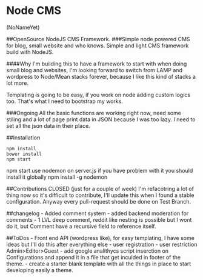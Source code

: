 # Node CMS
(NoNameYet)

##OpenSource NodeJS CMS Framework.
###Simple node powered CMS for blog, small website and who knows.
Simple and light CMS framework build with NodeJS.

####Why
I'm building this to have a framework to start with when doing small blog and websites, I'm looking forward to switch from LAMP and wordpress to Node/Mean stacks forever, because I like this kind of stacks a lot more.

Templating is going to be easy, if you work on node adding custom logics too.
That's what I need to bootstrap my works.

###Ongoing
All the basic functions are working right now, need some stiling and a lot of page print data in JSON because I was too lazy.
I need to set all the json data in their place.

##Installation

	npm install
	bower install
	npm start

npm start use nodemon on server.js if you have problem with it you should install it globally
	npm install -g nodemon

##Contributions
	CLOSED (just for a couple of week)
I'm refacotring a lot of thing now so it's difficult to contribute, I'll update this when I found a stable configuration.
Anyway every pull-request should be done on Test Branch.


##changelog
	- Added comment system
		- added backend moderation for comments
		- 1 LVL deep comment, reddit like nesting is possible but I wont do it, but Comment have a recursive field to reference itself.

##ToDos
	- Front end API (wordpress like), for easy templating, I have some ideas but I'll do this after everything else
	- user registration
		- user restriction Admin>Editor>Guest
	- add google analithycs script inserction on Configurations and append it in a file that get inculded in footer of the theme.
	- create a starter blank template with all the things in place to start developing easily a theme.